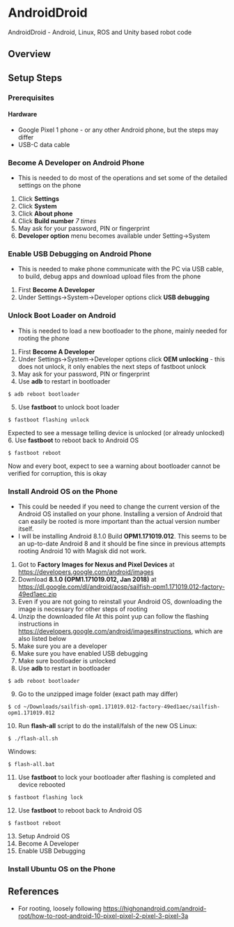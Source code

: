 # AndroidDroid
AndroidDroid - Android, Linux, ROS and Unity based robot code
## Overview

## Setup Steps
### Prerequisites
#### Hardware
* Google Pixel 1 phone - or any other Android phone, but the steps may differ
* USB-C data cable

### Become A Developer on Android Phone
* This is needed to do most of the operations and set some of the detailed settings on the phone
1. Click <b>Settings</b>
2. Click <b>System</b>
3. Click <b>About phone</b>
4. Click <b>Build number</b> <i>7 times</i>
5. May ask for your password, PIN or fingerprint
6. <b>Developer option</b> menu becomes available under Setting->System

### Enable USB Debugging on Android Phone
* This is needed to make phone communicate with the PC via USB cable, to build, debug apps and download upload files from the phone
1. First <b>Become A Developer</b>
2. Under Settings->System->Developer options click <b>USB debugging</b>

### Unlock Boot Loader on Android
* This is needed to load a new bootloader to the phone, mainly needed for rooting the phone
1. First <b>Become A Developer</b>
2. Under Settings->System->Developer options click <b>OEM unlocking</b> - this does not unlock, it only enables the next steps of fastboot unlock
3. May ask for your password, PIN or fingerprint
4. Use <b>adb</b> to restart in bootloader
```
$ adb reboot bootloader
```
5. Use <b>fastboot</b> to unlock boot loader
```
$ fastboot flashing unlock
```
Expected to see a message telling device is unlocked (or already unlocked)
6. Use <b>fastboot</b> to reboot back to Android OS
```
$ fastboot reboot
```
Now and every boot, expect to see a warning about bootloader cannot be verified for corruption, this is okay

### Install Android OS on the Phone
* This could be needed if you need to change the current version of the Android OS installed on your phone. Installing a version of Android that can easily be rooted is more important than the actual version number itself.
* I will be installing Android 8.1.0 Build <b>OPM1.171019.012</b>. This seems to be an up-to-date Android 8 and it should be fine since in previous attempts rooting Android 10 with Magisk did not work. 
1. Got to <b>Factory Images for Nexus and Pixel Devices</b> at https://developers.google.com/android/images
2. Download <b>8.1.0 (OPM1.171019.012, Jan 2018)</b> at https://dl.google.com/dl/android/aosp/sailfish-opm1.171019.012-factory-49ed1aec.zip 
3. Even if you are not going to reinstall your Android OS, downloading the image is necessary for other steps of rooting
4. Unzip the downloaded file 
At this point yup can follow the flashing instructions in https://developers.google.com/android/images#instructions, which are also listed below
5. Make sure you are a developer
6. Make sure you have enabled USB debugging
7. Make sure bootloader is unlocked
8. Use <b>adb</b> to restart in bootloader
```
$ adb reboot bootloader
```
9. Go to the unzipped image folder (exact path may differ)
```
$ cd ~/Downloads/sailfish-opm1.171019.012-factory-49ed1aec/sailfish-opm1.171019.012
```
10. Run <b>flash-all</b> script to do the install/falsh of the new OS
Linux:
```
$ ./flash-all.sh
```
Windows:
```
$ flash-all.bat
```
11. Use <b>fastboot</b> to lock your bootloader after flashing is completed and device rebooted
```
$ fastboot flashing lock
```
12. Use <b>fastboot</b> to reboot back to Android OS
```
$ fastboot reboot
```
13. Setup Android OS
14. Become A Developer
15. Enable USB Debugging

### Install Ubuntu OS on the Phone


## References
* For rooting, loosely following https://highonandroid.com/android-root/how-to-root-android-10-pixel-pixel-2-pixel-3-pixel-3a
